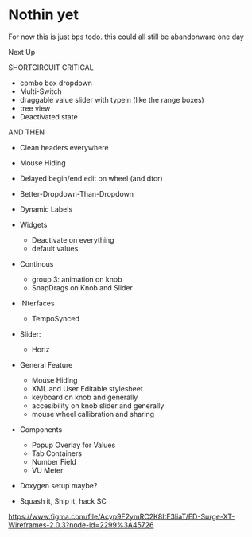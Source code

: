 # Nothin yet

For now this is just bps todo. this could all still be abandonware one day

Next Up

SHORTCIRCUIT CRITICAL

- combo box dropdown
- Multi-Switch
- draggable value slider with typein (like the range boxes)
- tree view
- Deactivated state

AND THEN

- Clean headers everywhere
- Mouse Hiding
- Delayed begin/end edit on wheel (and dtor)
- Better-Dropdown-Than-Dropdown
- Dynamic Labels

- Widgets
    - Deactivate on everything
    - default values

- Continous
    - group 3: animation on knob
    - SnapDrags on Knob and Slider
- INterfaces
    - TempoSynced
- Slider:
    - Horiz
- General Feature
    - Mouse Hiding
    - XML and User Editable stylesheet
    - keyboard on knob and generally
    - accesibility on knob slider and generally
    - mouse wheel callibration and sharing

- Components
    - Popup Overlay for Values
    - Tab Containers
    - Number Field
    - VU Meter
- Doxygen setup maybe?

- Squash it, Ship it, hack SC

https://www.figma.com/file/Acyp9F2ymRC2K8ltF3liaT/ED-Surge-XT-Wireframes-2.0.3?node-id=2299%3A45726
